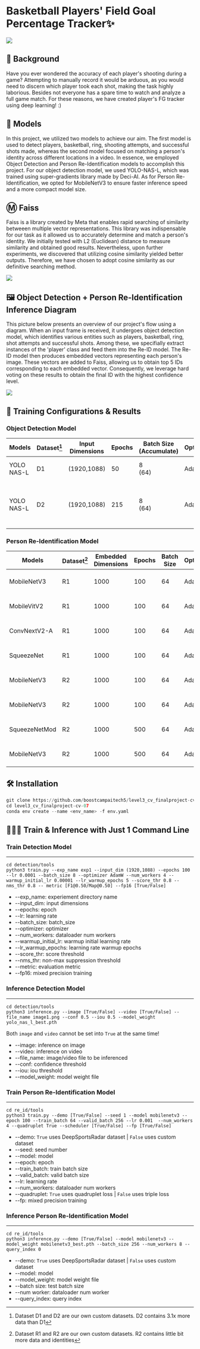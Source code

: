 # Basketball Players' Field Goal Percentage Tracker✨
![](assets/final_inference.gif) 

## 🏀 Background
Have you ever wondered the accuracy of each player's shooting during a game? Attempting to manually record it would be arduous, as you would need to discern which player took each shot, making the task highly laborious. Besides not everyone has a spare time to watch and analyze a full game match. For these reasons, we have created player's FG tracker using deep learning! :) 

## 🧠 Models
In this project, we utilized two models to achieve our aim. The first model is used to detect players, basketball, ring, shooting attempts, and successful shots made, whereas the second model focused on matching a person's identity across different locations in a video. In essence, we employed Object Detection and Person Re-Identification models to accomplish this project. For our object detection model, we used YOLO-NAS-L, which was trained using super-gradients library made by Deci-AI. As for Person Re-Identification, we opted for MobileNetV3 to ensure faster inference speed and a more compact model size.    

## Ⓜ️ Faiss
Faiss is a library created by Meta that enables rapid searching of similarity betweeen multiple vector representations. This library was indispensable for our task as it allowed us to accurately determine and match a person's identity. We initially tested with L2 (Euclidean) distance to measure similarity and obtained good results. Nevertheless, upon further experiments, we discovered that utilizing cosine similarity yielded better outputs. Therefore, we have chosen to adopt cosine similarity as our definitive searching method. 

![](assets/faiss.jpg) 

## 🖼️ Object Detection + Person Re-Identification Inference Diagram
This picture below presents an overview of our project's flow using a diagram. When an input frame is received, it undergoes object detection model, which identifies various entities such as players, basketball, ring, shot attempts and successful shots. Among these, we specifially extract instances of the 'player' class and feed them into the Re-ID model. The Re-ID model then produces embedded vectors representing each person's image. These vectors are added to Faiss, allowing us to obtain top 5 IDs corresponding to each embedded vector. Consequently, we leverage hard voting on these results to obtain the final ID with the highest confidence level.

![](assets/inference_diagram.jpg) 

## 📝 Training Configurations & Results
### Object Detection Model
| Models | Dataset[^1] | Input Dimensions | Epochs | Batch Size (Accumulate) | Optimizer | LR | Loss | Augmentations | F1<sup>val<br>0.5 | mAP<sup>val<br>0.5 | 
| --- | --- | --- | --- | --- | --- | --- | --- | --- | --- | --- |
| YOLO NAS-L | D1 | (1920,1088) | 50 | 8 <br> (64)  | AdamW | 0.00001 | PPYOLOE | Resize <br>Normalize <br>HorizontalFlip | 0.2811 | 0.6485 |
| YOLO NAS-L | D2 | (1920,1088) | 215 | 8 <br> (64) | AdamW | 0.0001 | PPYOLOE | HSV <br> Mosaic <br> RandomAffine <br> HorizontalFlip <br> PaddedRescale <br> Standardize <br> | 0.8709 | 0.9407 |
[^1]: Dataset D1 and D2 are our own custom datasets. D2 contains 3.1x more data than D1

### Person Re-Identification Model
| Models | Dataset[^2] | Embedded Dimensions | Epochs | Batch Size | Optimizer | LR | Loss | Augmentations | mAP<sup>val |
| --- | --- | --- | --- | --- | --- | --- | --- | --- | --- |
| MobileNetV3 | R1 | 1000 | 100 | 64 | AdamW | 0.001 | TripletLoss | Resize <br>Normalize <br>HorizontalFlip | 0.9829 |
| MobileVitV2 | R1 | 1000 | 100 | 64 | AdamW | 0.001 | TripletLoss | Resize <br>Normalize <br>HorizontalFlip | 0.9748 |
| ConvNextV2-A | R1 | 1000 | 100 | 64 | AdamW | 0.001 | TripletLoss | Resize <br>Normalize <br>HorizontalFlip | 0.9721 |
| SqueezeNet | R1 | 1000 | 100 | 64 | AdamW | 0.001 | TripletLoss | Resize <br>Normalize <br>HorizontalFlip | 0.9758 |
| MobileNetV3 | R2 | 1000 | 100 | 64 | AdamW | 0.001 | TripletLoss | Resize <br>Normalize <br>HorizontalFlip | 0.8743 |
| MobileNetV3 | R2 | 1000 | 100 | 64 | AdamW | 0.001 | QuadrupletLoss | Resize <br>Normalize <br>HorizontalFlip | 0.9782 |
| SqueezeNetMod | R2 | 1000 | 500 | 64 | AdamW | 0.001 | QuadrupletLoss | Resize <br>Normalize <br>HorizontalFlip | 0.9857 |
| MobileNetV3 | R2 | 1000 | 500 | 64 | AdamW | 0.001 | QuadrupletLoss | Resize <br>Normalize <br>HorizontalFlip | 0.9908 |
[^2]: Dataset R1 and R2 are our own custom datasets. R2 contains little bit more data and identities

## 🛠️ Installation
```py
git clone https://github.com/boostcampaitech5/level3_cv_finalproject-cv-07.git
cd level3_cv_finalproject-cv-07
conda env create --name <env_name> -f env.yaml
```

## 👨🏻‍💻 Train & Inference with Just 1 Command Line
### Train Detection Model
---
```
cd detection/tools
python3 train.py --exp_name exp1 --input_dim (1920,1088) --epochs 100 --lr 0.0001 --batch_size 8 --optimizer AdamW --num_workers 4 --warmup_initial_lr 0.00001 --lr_warmup_epochs 5 --score_thr 0.8 --nms_thr 0.8 -- metric [F1@0.50/Map@0.50] --fp16 [True/False]
```
* --exp_name: experiement directory name
* --input_dim: input dimensions
* --epochs: epoch
* --lr: learning rate
* --batch_size: batch_size
* --optimizer: optimizer
* --num_workers: dataloader num workers
* --warmup_initial_lr: warmup initial learning rate
* --lr_warmup_epochs: learning rate warmup epochs
* --score_thr: score threshold
* --nms_thr: non-max suppression threshold
* --metric: evaluation metric
* --fp16: mixed precision training

### Inference Detection Model
---
```
cd detection/tools
python3 inference.py --image [True/False] --video [True/False] --file_name image1.png --conf 0.5 --iou 0.5 --model_weight yolo_nas_l_best.pth
```
Both `image` and `video` cannot be set into `True` at the same time!
* --image: inference on image
* --video: inference on video
* --file_name: image/video file to be inferenced
* --conf: confidence threshold
* --iou: iou threshold
* --model_weight: model weight file

### Train Person Re-Identification Model
---
```
cd re_id/tools
python3 train.py --demo [True/False] --seed 1 --model mobilenetv3 --epoch 100 --train_batch 64 --valid_batch 256 --lr 0.001  --num_workers 4 --quadruplet True --scheduler [True/False] --fp [True/False]
```
* --demo: `True` uses DeepSportsRadar dataset | `False` uses custom dataset
* --seed: seed number
* --model: model
* --epoch: epoch
* --train_batch: train batch size
* --valid_batch: valid batch size
* --lr: learning rate
* --num_workers: dataloader num workers
* --quadruplet:  `True` uses quadruplet loss | `False` uses triple loss
* --fp: mixed precision training

### Inference Person Re-Identification Model
---
```
cd re_id/tools
python3 inference.py --demo [True/False] --model mobilenetv3 --model_weight mobilenetv3_best.pth --batch_size 256 --num_workers 8 --query_index 0
```
* --demo: `True` uses DeepSportsRadar dataset | `False` uses custom dataset
* --model: model
* --model_weight: model weight file
* --batch size: test batch size
* --num worker: dataloader num worker
* --query_index: query index
